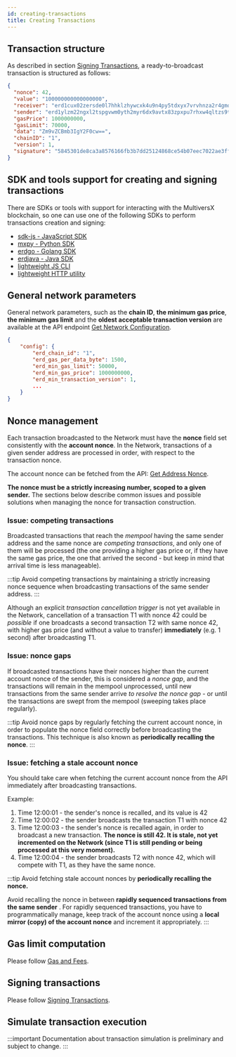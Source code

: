 ```yaml
---
id: creating-transactions
title: Creating Transactions
---
```


## **Transaction structure**

As described in section [Signing Transactions](/developers/signing-transactions), a ready-to-broadcast transaction is structured as follows:

```json
{
  "nonce": 42,
  "value": "100000000000000000",
  "receiver": "erd1cux02zersde0l7hhklzhywcxk4u9n4py5tdxyx7vrvhnza2r4gmq4vw35r",
  "sender": "erd1ylzm22ngxl2tspgvwm0yth2myr6dx9avtx83zpxpu7rhxw4qltzs9tmjm9",
  "gasPrice": 1000000000,
  "gasLimit": 70000,
  "data": "Zm9vZCBmb3IgY2F0cw==",
  "chainID": "1",
  "version": 1,
  "signature": "5845301de8ca3a8576166fb3b7dd25124868ce54b07eec7022ae3ffd8d4629540dbb7d0ceed9455a259695e2665db614828728d0f9b0fb1cc46c07dd669d2f0e"
}
```

## **SDK and tools support for creating and signing transactions**

There are SDKs or tools with support for interacting with the MultiversX blockchain, so one can use one of the following SDKs to perform
transactions creation and signing:

- [sdk-js - JavaScript SDK](/sdk-and-tools/sdk-js)
- [mxpy - Python SDK](/sdk-and-tools/mxpy)
- [erdgo - Golang SDK](/sdk-and-tools/erdgo)
- [erdjava - Java SDK](/sdk-and-tools/erdjava)
- [lightweight JS CLI](https://www.npmjs.com/package/@multiversx/sdk-wallet-cli)
- [lightweight HTTP utility](https://github.com/multiversx/mx-sdk-js-wallet-http)

## **General network parameters**

General network parameters, such as the **chain ID**, **the minimum gas price**, **the minimum gas limit** and the **oldest acceptable transaction version** are available at the API endpoint [Get Network Configuration](/sdk-and-tools/rest-api/network#get-network-configuration).

```json
{
    "config": {
        "erd_chain_id": "1",
        "erd_gas_per_data_byte": 1500,
        "erd_min_gas_limit": 50000,
        "erd_min_gas_price": 1000000000,
        "erd_min_transaction_version": 1,
        ...
    }
}
```

## **Nonce management**

Each transaction broadcasted to the Network must have the **nonce** field set consistently with the **account nonce**. In the Network, transactions of a given sender address are processed in order, with respect to the transaction nonce.

The account nonce can be fetched from the API: [Get Address Nonce](/sdk-and-tools/rest-api/addresses#span-classbadge-badge-primarygetspan-get-address-nonce).

**The nonce must be a strictly increasing number, scoped to a given sender.** The sections below describe common issues and possible solutions when managing the nonce for transaction construction.

### **Issue: competing transactions**

Broadcasted transactions that reach the _mempool_ having the same sender address and the same nonce are _competing transactions_, and only one of them will be processed (the one providing a higher gas price or, if they have the same gas price, the one that arrived the second - but keep in mind that arrival time is less manageable).

:::tip
Avoid competing transactions by maintaining a strictly increasing nonce sequence when broadcasting transactions of the same sender address.
:::

Although an explicit _transaction cancellation trigger_ is not yet available in the Network, cancellation of a transaction T1 with nonce 42 could be _possible_ if one broadcasts a second transaction T2 with same nonce 42, with higher gas price (and without a value to transfer) **immediately** (e.g. 1 second) after broadcasting T1.

### **Issue: nonce gaps**

If broadcasted transactions have their nonces higher than the current account nonce of the sender, this is considered a _nonce gap_, and the transactions will remain in the mempool unprocessed, until new transactions from the same sender arrive _to resolve the nonce gap -_ or until the transactions are swept from the mempool (sweeping takes place regularly).

:::tip
Avoid nonce gaps by regularly fetching the current account nonce, in order to populate the nonce field correctly before broadcasting the transactions. This technique is also known as **periodically recalling the nonce**.
:::

### **Issue: fetching a stale account nonce**

You should take care when fetching the current account nonce from the API immediately after broadcasting transactions.

Example:

1. Time 12:00:01 - the sender's nonce is recalled, and its value is 42
2. Time 12:00:02 - the sender broadcasts the transaction T1 with nonce 42
3. Time 12:00:03 - the sender's nonce is recalled again, in order to broadcast a new transaction. **The nonce is still 42. It is stale, not yet incremented on the Network (since T1 is still pending or being processed at this very moment).**
4. Time 12:00:04 - the sender broadcasts T2 with nonce 42, which will compete with T1, as they have the same nonce.

:::tip
Avoid fetching stale account nonces by **periodically recalling the nonce.**

Avoid recalling the nonce in between **rapidly sequenced transactions from the same sender** . For rapidly sequenced transactions, you have to programmatically manage, keep track of the account nonce using a **local mirror (copy) of the account nonce** and increment it appropriately.
:::

## **Gas limit computation**

Please follow [Gas and Fees](/developers/gas-and-fees/overview/).

## **Signing transactions**

Please follow [Signing Transactions](/developers/signing-transactions).

## **Simulate transaction execution**

:::important
Documentation about transaction simulation is preliminary and subject to change.
:::
